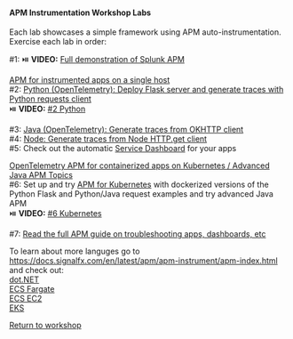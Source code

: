 #### APM Instrumentation Workshop Labs 
Each lab showcases a simple framework using APM auto-instrumentation.    
Exercise each lab in order:  

#1: :play_or_pause_button: **VIDEO:** [Full demonstration of Splunk APM](https://drive.google.com/file/d/1jc5VWL4jKMqAUgUxDnMcpB42LKAn8Bdm/view?usp=sharing)  

<ins>APM for instrumented apps on a single host</ins>  
#2: [Python (OpenTelemetry): Deploy Flask server and generate traces with Python requests client](../python)  
:play_or_pause_button: **VIDEO:** [#2 Python](https://drive.google.com/file/d/1OzSH9WNT5M36keU9coczsyL1j181se1D/view?usp=sharing)  

#3: [Java (OpenTelemetry): Generate traces from OKHTTP client](../java)  
#4: [Node: Generate traces from Node HTTP.get client](../node)  
#5: Check out the automatic [Service Dashboard](../dashboards/servicedashboard.md) for your apps  

<ins>OpenTelemetry APM for containerized apps on Kubernetes / Advanced Java APM Topics</ins>  
#6: Set up and try [APM for Kubernetes](../k8s) with dockerized versions of the Python Flask and Python/Java request examples and try advanced Java APM    
:play_or_pause_button: **VIDEO:** [#6 Kubernetes](https://drive.google.com/file/d/1aKMbNNDyebVSS8D1WOpAy81AdcUTQz3w/view?usp=sharing)  

#7: [Read the full APM guide on troubleshooting apps, dashboards, etc](https://docs.signalfx.com/en/latest/apm/apm-getting-started/apm-index.html)  

To learn about more languges go to https://docs.signalfx.com/en/latest/apm/apm-instrument/apm-index.html and check out:  
[dot.NET](../misc/dotnet)  
[ECS Fargate](../misc/ecs-fargate)  
[ECS EC2](../misc/ecs-ec2)  
[EKS](../misc/eks)

[Return to workshop](../README.md)
